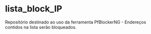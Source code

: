 # lista_block_IP
Repositório destinado ao uso da ferramenta PfBlockerNG - Endereços contidos na lista serão bloqueados.
